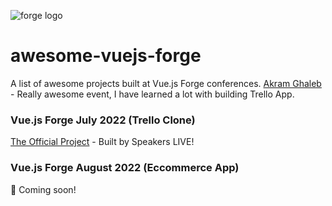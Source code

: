 ![forge logo](https://vuejsforge.com/images/logo.svg)
# awesome-vuejs-forge
A list of awesome projects built at Vue.js Forge conferences.
[Akram Ghaleb](https://github.com/akramdev-ye/trello-app) - Really awesome event, I have learned a lot with building Trello App.

### Vue.js Forge July 2022 (Trello Clone)
[The Official Project](https://github.com/vueschool/vuejs-forge-the-project) - Built by Speakers LIVE!

### Vue.js Forge August 2022 (Eccommerce App)
👀 Coming soon!
